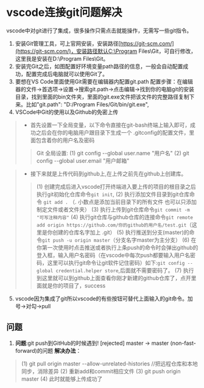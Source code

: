 # vscode连接git问题解决

vscode中对git进行了集成，很多操作只需点击就能操作，无需写一些git指令。

1.  安装Git管理工具，可上官网安装，安装路径[https://git-scm.com/](https://git-scm.com/)，安装路径默认C:\Program Files\Git，可自行修改，这里我是安装在D:\Program Files\Git。
2.  安装完Git之后，如图配置好环境变量path路径的信息，一般会自动配置成功，配置完成后电脑就可以使用Git了。
3.  要想在VS Code里面使用Git需要在编辑器内配置git.path
配置步骤：在编辑器的文件->首选项->设置->搜索git.path->点击编辑->找到你的电脑git的安装目录，找到里面的bin文件夹，里面的git.exe文件把该文件的完整路径复制下来。比如"git.path": "D:/Program Files/Git/bin/git.exe",
4. VSCode中Git的使用以及Github的免密上传
> * 首先设置一下全局变量，以下命令直接在git-bash终端上输入即可，成功之后会在你的电脑用户跟目录下生成一个 .gitconfig的配置文件，里面包含着你的用户名及密码
>> Git 全局设置:
>> (1) git config --global user.name "用户名" 
>> (2) git config --global user.email "用户邮箱"

> * 接下来就是上传代码到github上,在上传之前先在github上创建库。
>> (1) 创建完成后进入vscode打开终端进入要上传的项目的根目录之后执行git初始化仓库命令`git init`,
>> (2) 执行添加文件目录到git仓库命令 `git add .` （. 小数点是添加当前目录下的所有文件 也可以只添加制定文件或者文件夹）
>> (3) 执行上传到git仓库命令`git commit -m "可写注释内容"`
>> (4) 执行git仓库与github仓库的连接命令`git remote add origin https://github.com/你的github的用户名/test.git`（这里是你创建的仓库名字加上 .git）
>> (5) 执行推送到分支(master)的命令`git push -u origin master`（分支名字master为主分支）
>> (6) 在你第一次使用时点击推送或者执行上条push的命令时会弹出github的登入框，输入用户名密码（在vscode中每次push都要输入用户名密码，这里可以执行git命令让git软件记住密码）如下:`git config --global credential.helper store`,后面就不需要密码了。
>> (7) 执行到这里就可以到github上面查看你刚才新建的github仓库了，点开里面就是你的项目了，success

5. vscode因为集成了git所以vscode的有些按钮可替代上面输入的git命令。加号->对勾->pull

## 问题

1. <b>问题</b>:git push到GitHub的时候遇到! [rejected] master -> master (non-fast-forward)的问题
<b>解决办法</b>：
> (1) git pull origin master --allow-unrelated-histories //把远程仓库和本地同步，消除差异
> (2) 重新add和commit相应文件
> (3) git push origin master
> (4) 此时就能够上传成功了
